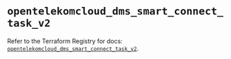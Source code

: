# `opentelekomcloud_dms_smart_connect_task_v2`

Refer to the Terraform Registry for docs: [`opentelekomcloud_dms_smart_connect_task_v2`](https://registry.terraform.io/providers/opentelekomcloud/opentelekomcloud/1.36.30/docs/resources/dms_smart_connect_task_v2).
